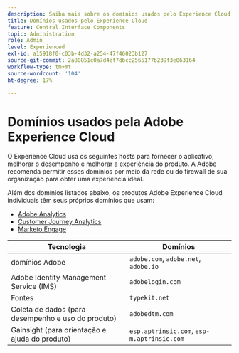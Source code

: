 ```yaml
---
description: Saiba mais sobre os domínios usados pelo Experience Cloud.
title: Domínios usados pelo Experience Cloud
feature: Central Interface Components
topic: Administration
role: Admin
level: Experienced
exl-id: a15918f0-c03b-4d32-a254-47f46023b127
source-git-commit: 2a80851c0a7d4ef7dbcc2565177b239f3e063164
workflow-type: tm+mt
source-wordcount: '104'
ht-degree: 17%

---
```


# Domínios usados pela Adobe Experience Cloud

O Experience Cloud usa os seguintes hosts para fornecer o aplicativo, melhorar o desempenho e melhorar a experiência do produto. A Adobe recomenda permitir esses domínios por meio da rede ou do firewall de sua organização para obter uma experiência ideal.

Além dos domínios listados abaixo, os produtos Adobe Experience Cloud individuais têm seus próprios domínios que usam:

* [Adobe Analytics](https://experienceleague.adobe.com/pt-br/docs/analytics/technotes/domains)
* [Customer Journey Analytics](https://experienceleague.adobe.com/pt-br/docs/analytics-platform/using/technotes/domains)
* [Marketo Engage](https://experienceleague.adobe.com/pt-br/docs/marketo/using/getting-started/initial-setup/configure-protocols-for-marketo)

| Tecnologia | Domínios |
| --- | --- |
| domínios Adobe | `adobe.com`, `adobe.net`, `adobe.io` |
| Adobe Identity Management Service (IMS) | `adobelogin.com` |
| Fontes | `typekit.net` |
| Coleta de dados (para desempenho e uso do produto) | `adobedtm.com` |
| Gainsight (para orientação e ajuda do produto) | `esp.aptrinsic.com`, `esp-m.aptrinsic.com` |
